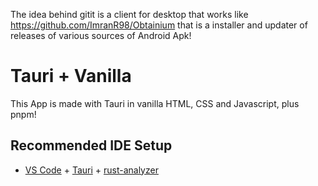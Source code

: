The idea behind gitit is a client for desktop that works like https://github.com/ImranR98/Obtainium that is a installer and updater of releases of various sources of Android Apk!

# Tauri + Vanilla

This App is made with Tauri in vanilla HTML, CSS and Javascript, plus pnpm!

## Recommended IDE Setup

- [VS Code](https://code.visualstudio.com/) + [Tauri](https://marketplace.visualstudio.com/items?itemName=tauri-apps.tauri-vscode) + [rust-analyzer](https://marketplace.visualstudio.com/items?itemName=rust-lang.rust-analyzer)
